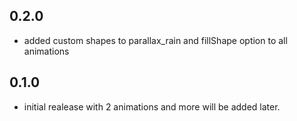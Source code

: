 ## 0.2.0

* added custom shapes to parallax_rain and fillShape option to all animations

## 0.1.0

* initial realease with 2 animations and more will be added later.
